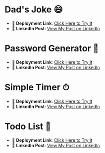 # Dad's Joke 😄

- 🚀 **Deployment Link**: [Click Here to Try It](https://harmonious-cajeta-85a8ec.netlify.app/)  
- 🔗 **LinkedIn Post**: [View My Post on LinkedIn](https://www.linkedin.com/feed/update/urn:li:activity:7379891087227699200/)


# Password Generator 🔑

- 🚀 **Deployment Link**: [Click Here to Try It](https://stately-kitten-ce14a0.netlify.app/)  
- 🔗 **LinkedIn Post**: [View My Post on LinkedIn](https://www.linkedin.com/feed/update/urn:li:activity:7380526194984669184/)


# Simple Timer  ⏱

- 🚀 **Deployment Link**: [Click Here to Try It](https://kaleidoscopic-taiyaki-8e0350.netlify.app/)  
- 🔗 **LinkedIn Post**: [View My Post on LinkedIn](https://www.linkedin.com/feed/update/urn:li:activity:7381344043902910464/)


# Todo List  📝

- 🚀 **Deployment Link**: [Click Here to Try It](https://genuine-empanada-2e6b97.netlify.app/)  
- 🔗 **LinkedIn Post**: [View My Post on LinkedIn](https://www.linkedin.com/feed/update/urn:li:activity:7382731461646442496/)